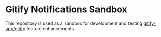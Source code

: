 # Gitify Notifications Sandbox

This repository is used as a sandbox for development and testing [gitify-app/gitify](https://github.com/gitify-app/gitify) feature enhancements.

